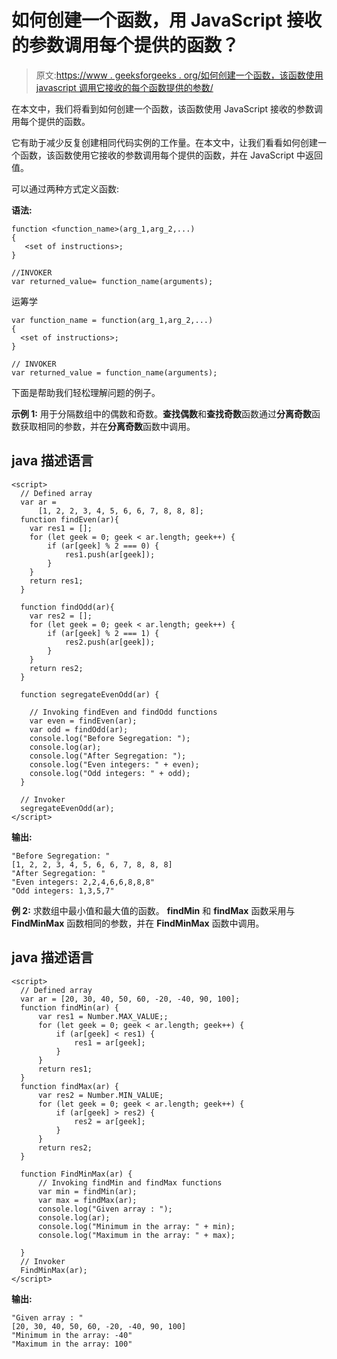 # 如何创建一个函数，用 JavaScript 接收的参数调用每个提供的函数？

> 原文:[https://www . geeksforgeeks . org/如何创建一个函数，该函数使用 javascript 调用它接收的每个函数提供的参数/](https://www.geeksforgeeks.org/how-to-create-a-function-that-invokes-each-provided-function-with-the-arguments-it-receives-using-javascript/)

在本文中，我们将看到如何创建一个函数，该函数使用 JavaScript 接收的参数调用每个提供的函数。

它有助于减少反复创建相同代码实例的工作量。在本文中，让我们看看如何创建一个函数，该函数使用它接收的参数调用每个提供的函数，并在 JavaScript 中返回值。

可以通过两种方式定义函数:

**语法:**

```
function <function_name>(arg_1,arg_2,...)
{
   <set of instructions>;
}

//INVOKER
var returned_value= function_name(arguments);
```

运筹学

```
var function_name = function(arg_1,arg_2,...)
{
  <set of instructions>;
}

// INVOKER
var returned_value = function_name(arguments);
```

下面是帮助我们轻松理解问题的例子。

**示例 1:** 用于分隔数组中的偶数和奇数。**查找偶数**和**查找奇数**函数通过**分离奇数**函数获取相同的参数，并在**分离奇数**函数中调用。

## java 描述语言

```
<script>
  // Defined array
  var ar =
      [1, 2, 2, 3, 4, 5, 6, 6, 7, 8, 8, 8];
  function findEven(ar){
    var res1 = [];
    for (let geek = 0; geek < ar.length; geek++) {
        if (ar[geek] % 2 === 0) {
            res1.push(ar[geek]);
        }
    }
    return res1;
  }

  function findOdd(ar){
    var res2 = [];
    for (let geek = 0; geek < ar.length; geek++) {
        if (ar[geek] % 2 === 1) {
            res2.push(ar[geek]);
        }
    }
    return res2;
  }

  function segregateEvenOdd(ar) {

    // Invoking findEven and findOdd functions
    var even = findEven(ar);
    var odd = findOdd(ar);
    console.log("Before Segregation: ");
    console.log(ar);
    console.log("After Segregation: ");
    console.log("Even integers: " + even);
    console.log("Odd integers: " + odd);
  }

  // Invoker
  segregateEvenOdd(ar);
</script>
```

**输出:**

```
"Before Segregation: "
[1, 2, 2, 3, 4, 5, 6, 6, 7, 8, 8, 8]
"After Segregation: "
"Even integers: 2,2,4,6,6,8,8,8"
"Odd integers: 1,3,5,7"
```

**例 2:** 求数组中最小值和最大值的函数。 **findMin** 和 **findMax** 函数采用与 **FindMinMax** 函数相同的参数，并在 **FindMinMax** 函数中调用。

## java 描述语言

```
<script>
  // Defined array
  var ar = [20, 30, 40, 50, 60, -20, -40, 90, 100];
  function findMin(ar) {
      var res1 = Number.MAX_VALUE;;
      for (let geek = 0; geek < ar.length; geek++) {
          if (ar[geek] < res1) {
              res1 = ar[geek];
          }
      }
      return res1;
  }
  function findMax(ar) {
      var res2 = Number.MIN_VALUE;
      for (let geek = 0; geek < ar.length; geek++) {
          if (ar[geek] > res2) {
              res2 = ar[geek];
          }
      }
      return res2;
  }

  function FindMinMax(ar) {
      // Invoking findMin and findMax functions
      var min = findMin(ar);
      var max = findMax(ar);
      console.log("Given array : ");
      console.log(ar);
      console.log("Minimum in the array: " + min);
      console.log("Maximum in the array: " + max);

  }
  // Invoker
  FindMinMax(ar);
</script>
```

**输出:**

```
"Given array : "
[20, 30, 40, 50, 60, -20, -40, 90, 100]
"Minimum in the array: -40"
"Maximum in the array: 100"
```